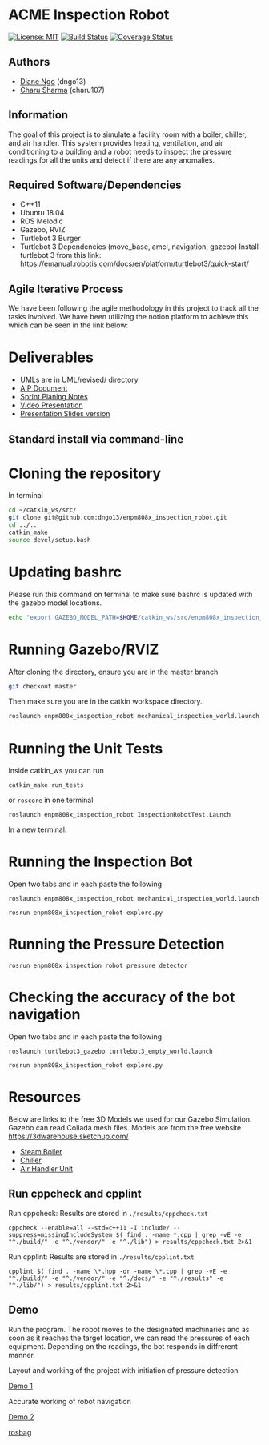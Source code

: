 # ACME Inspection Robot
[![License: MIT](https://img.shields.io/badge/License-MIT-blue.svg)](https://opensource.org/licenses/MIT)
[![Build Status](https://app.travis-ci.com/dngo13/enpm808x_inspection_robot.svg?branch=Phase1_Setup)](https://app.travis-ci.com/dngo13/enpm808x_inspection_robot)
[![Coverage Status](https://coveralls.io/repos/github/dngo13/enpm808x_inspection_robot/badge.svg?branch=master)](https://coveralls.io/github/dngo13/enpm808x_inspection_robot?branch=master)
## Authors
- [Diane Ngo](<https://github.com/dngo13>) (dngo13)
- [Charu Sharma](<https://github.com/Sharma117555448>) (charu107)

## Information
The goal of this project is to simulate a facility room with a boiler, chiller, and air handler. This system provides heating, ventilation, and air conditioning to a building and a robot needs to inspect the pressure readings for all the units and detect if there are any anomalies.

## Required Software/Dependencies
- C++11
- Ubuntu 18.04
- ROS Melodic
- Gazebo, RVIZ
- Turtlebot 3 Burger
- Turtlebot 3 Dependencies (move_base, amcl, navigation, gazebo)
Install turtlebot 3 from this link: https://emanual.robotis.com/docs/en/platform/turtlebot3/quick-start/

## Agile Iterative Process
We have been following the agile methodology in this project to track all the tasks involved. We have been utilizing the notion platform to achieve this which can be seen in the link below:

# Deliverables
- UMLs are in UML/revised/ directory
- [AIP Document](https://docs.google.com/spreadsheets/d/1DOCv0d4YN2u2S71dpkWC5jOVsrEH4w9d/edit?usp=sharing&ouid=113553065067285094891&rtpof=true&sd=true)
- [Sprint Planing Notes](https://docs.google.com/document/d/1maDs29Tq0LcT0_IH3nwbV9nM2bu69N_wtKcM96Btzhw/edit?usp=sharing)
- [Video Presentation](https://drive.google.com/file/d/1GjrxeQDlWDVaCegv0pGn1_PuIU4vnw1r/view?usp=sharing)
- [Presentation Slides version](https://docs.google.com/presentation/d/1gdA-Wg3iN3sOJKsh5t0hrpo7kxvjluG39DgWep8n9k8/edit?usp=sharing)

## Standard install via command-line
# Cloning the repository
In terminal 
```bash
cd ~/catkin_ws/src/
git clone git@github.com:dngo13/enpm808x_inspection_robot.git
cd ../..
catkin_make
source devel/setup.bash
```

# Updating bashrc 
Please run this command on terminal to make sure bashrc is updated with the gazebo model locations.
```bash
echo "export GAZEBO_MODEL_PATH=$HOME/catkin_ws/src/enpm808x_inspection_robot/worlds" >> ~/.bashrc
```

# Running Gazebo/RVIZ
After cloning the directory, ensure you are in the master branch
```bash
git checkout master
```
Then make sure you are in the catkin workspace directory.
```bash
roslaunch enpm808x_inspection_robot mechanical_inspection_world.launch
```

# Running the Unit Tests
Inside catkin_ws you can run
```
catkin_make run_tests
```
or
```roscore``` in one terminal
```
roslaunch enpm808x_inspection_robot InspectionRobotTest.Launch
```
In a new terminal. 

# Running the Inspection Bot
Open two tabs and in each paste the following
```
roslaunch enpm808x_inspection_robot mechanical_inspection_world.launch
```
```
rosrun enpm808x_inspection_robot explore.py
```
# Running the Pressure Detection 
```
rosrun enpm808x_inspection_robot pressure_detector
```
# Checking the accuracy of the bot navigation
Open two tabs and in each paste the following
```
roslaunch turtlebot3_gazebo turtlebot3_empty_world.launch 
```
```
rosrun enpm808x_inspection_robot explore.py
```

# Resources
Below are links to the free 3D Models we used for our Gazebo Simulation. Gazebo can read Collada mesh files.
Models are from the free website https://3dwarehouse.sketchup.com/ 
- [Steam Boiler](https://3dwarehouse.sketchup.com/model/3dd98b18-6e63-46db-b74f-18b04cf2b7b9/STEAM-BOILER)
- [Chiller](https://3dwarehouse.sketchup.com/model/e43f320c5caa18b8cb2bf6e8b9d93fb0/CHILLER)
- [Air Handler Unit](https://3dwarehouse.sketchup.com/model/4bcb7bc201809bb610d42f17c59729bc/Air-Handler-with-Hot-Water-Coil)

## Run cppcheck and cpplint
Run cppcheck: Results are stored in `./results/cppcheck.txt` 
```
cppcheck --enable=all --std=c++11 -I include/ --suppress=missingIncludeSystem $( find . -name *.cpp | grep -vE -e "^./build/" -e "^./vendor/" -e "^./lib") > results/cppcheck.txt 2>&1
```

Run cpplint: Results are stored in `./results/cpplint.txt`
```
cpplint $( find . -name \*.hpp -or -name \*.cpp | grep -vE -e "^./build/" -e "^./vendor/" -e "^./docs/" -e "^./results" -e "^./lib/") > results/cpplint.txt 2>&1
```

## Demo
Run the program. The robot moves to the designated machinaries and as soon as it reaches the target location, we can read the pressures of each equipment. Depending on the readings, the bot responds in diffrerent manner.

Layout and working of the project with initiation of pressure detection

[Demo 1](<https://drive.google.com/drive/folders/1cZ3f1o89RABsgHytveCopZlESMJnTYB6>)

Accurate working of robot navigation

[Demo 2](<https://drive.google.com/drive/folders/1cZ3f1o89RABsgHytveCopZlESMJnTYB6>)

[rosbag](<https://drive.google.com/drive/folders/1jnf_5Vh-tvnunakBYFZ0HpKHfAhdmpgN>)
